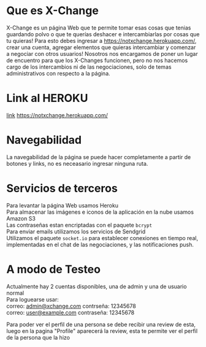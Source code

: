 # Que es X-Change

X-Change es un página Web que te permite tomar esas cosas que tenias guardando polvo o que te querías deshacer e intercambiarlas por cosas que tu quieras! Para esto debes ingresar a https://notxchange.herokuapp.com/, crear una cuenta, agregar elementos que quieras intercambiar y comenzar a negociar con otros usuarios! Nosotros nos encargamos de poner un lugar de encuentro para que los X-Changes funcionen, pero no nos hacemos cargo de los intercambios ni de las negociaciones, solo de temas administrativos con respecto a la página.

# Link al HEROKU

[link](https://notxchange.herokuapp.com/)
https://notxchange.herokuapp.com/

# Navegabilidad

La navegabilidad de la página se puede hacer completamente a partir de botones y links, no es neceasario ingresar ninguna ruta.

# Servicios de terceros

Para levantar la página Web usamos Heroku <br>
Para almacenar las imágenes e iconos de la aplicación en la nube usamos Amazon S3<br>
Las contraseñas estan encriptadas con el paquete `bcrypt`<br>
Para enviar emails utilizamos los servicios de Sendgrid<br>
Utilizamos el paquete `socket.io` para establecer conexiones en tiempo real, implementadas en el chat de las negociaciones, y las notificaciones push.

# A modo de Testeo

Actualmente hay 2 cuentas disponibles, una de admin y una de usuario normal<br>
Para loguearse usar:<br>
correo: admin@xchange.com contrseña: 12345678<br>
correo: user@example.com contraseña: 12345678<br>

Para poder ver el perfil de una persona se debe recibir una review de esta, luego en la pagina "Profile" aparecerá la review, esta te permite ver el perfil de la persona que la hizo <br>
